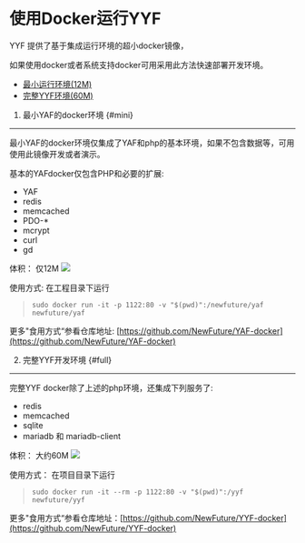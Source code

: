 使用Docker运行YYF
===================

YYF 提供了基于集成运行环境的超小docker镜像，

如果使用docker或者系统支持docker可用采用此方法快速部署开发环境。


* [最小运行环境(12M)](#mini)
* [完整YYF环境(60M)](#full)


1. 最小YAF的docker环境 {#mini}
----------------
最小YAF的docker环境仅集成了YAF和php的基本环境，如果不包含数据等，可用使用此镜像开发或者演示。

基本的YAFdocker仅包含PHP和必要的扩展:
* YAF
* redis
* memcached
* PDO-*
* mcrypt
* curl
* gd

体积： 仅12M [![](https://images.microbadger.com/badges/image/newfuture/yaf.svg)](https://microbadger.com/images/newfuture/yaf "Get your own image badge on microbadger.com")

使用方式: 在工程目录下运行
> `sudo docker run -it -p 1122:80 -v "$(pwd)":/newfuture/yaf newfuture/yaf`

更多"食用方式“参看仓库地址: [https://github.com/NewFuture/YAF-docker](https://github.com/NewFuture/YAF-docker)

2. 完整YYF开发环境 {#full}
-----------------

完整YYF docker除了上述的php环境，还集成下列服务了:
* redis
* memcached
* sqlite
* mariadb 和 mariadb-client

体积： 大约60M [![](https://images.microbadger.com/badges/image/newfuture/yyf.svg)](https://microbadger.com/images/newfuture/yyf "Get your own image badge on microbadger.com")

使用方式： 在项目目录下运行
> `sudo docker run -it --rm -p 1122:80 -v "$(pwd)":/yyf newfuture/yyf`

更多"食用方式“参看仓库地址：[https://github.com/NewFuture/YYF-docker](https://github.com/NewFuture/YYF-docker)
